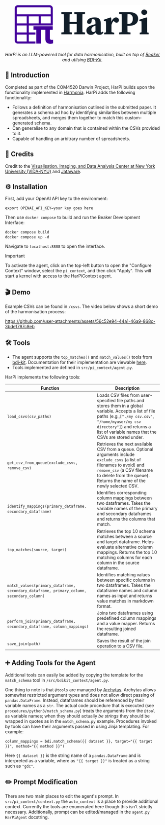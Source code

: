 <h1 align="center">
  <a href="https://github.com/UoS-Darwin-Team-Pi/harpi">
    <picture>
      <source height="125" media="(prefers-color-scheme: dark)" srcset="./img/harpi_logo_dark.svg">
      <img height="125" alt="HarPi" src="./img/harpi_logo_light.svg">
    </picture>
  </a>
</h1>
<p align="center">
  <em>HarPi is an LLM-powered tool for data harmonisation, built on top of <a href="https://github.com/jataware/beaker-kernel">Beaker</a> and utilsing <a href="https://github.com/VIDA-NYU/bdi-kit">BDI-Kit</a>.</em>
</p>

## 📘 Introduction

Completed as part of the COM4520 Darwin Project, HarPi builds upon the functionality implemented in [Harmonia](https://github.com/VIDA-NYU/harmonia). HarPi adds the following functionality:

- Follows a definition of harmonisation outlined in the submitted paper. It generates a schema ad hoc by identifying similarities between multiple spreadsheets, and merges them together to match this custom-generated schema.
- Can generalise to any domain that is contained within the CSVs provided to it.
- Capable of handling an arbitrary number of spreadsheets.

## 👥 Credits

Credit to the [Visualisation, Imaging, and Data Analysis Center at New York University (VIDA-NYU)](https://github.com/VIDA-NYU) and [Jataware](https://github.com/jataware).

## ⚙️ Installation

First, add your OpenAI API key to the environment:

```
export OPENAI_API_KEY=your key goes here
```

Then use `docker compose` to build and run the Beaker Development Interface:

```
docker compose build
docker compose up -d
```

Navigate to `localhost:8888` to open the interface.

> [!IMPORTANT]
> To activate the agent, click on the top-left button to open the "Configure Context" window, select the `pi_context`, and then click "Apply". This will start a kernel with access to the HarPiContext agent.

## 🎬 Demo

Example CSVs can be found in `/csvs`. The video below shows a short demo of the harmonisation process:

https://github.com/user-attachments/assets/56c52e94-44a1-46a9-868c-3bde1797c8eb

## 🛠️ Tools

- The agent supports the `top_matches()` and `match_values()` tools from [bdi-kit](https://github.com/VIDA-NYU/bdi-kit). Documentation for their implementation are viewable [here](https://bdi-kit.readthedocs.io/stable/api.html).
- Tools implemented are defined in `src/pi_context/agent.py`.

HarPi implements the following tools:

| Function                                                                                   | Description                                                                                                                                                                                                                                         |
| ------------------------------------------------------------------------------------------ | --------------------------------------------------------------------------------------------------------------------------------------------------------------------------------------------------------------------------------------------------- |
| `load_csvs(csv_paths)`                                                                   | Loads CSV files from user-specified file paths and stores them in a global variable. Accepts a list of file paths (e.g.,`["./my csv.csv", "/home/myuser/my csv directory"]`) and returns a list of variable names that the CSVs are stored under. |
| `get_csv_from_queue(exclude_csvs, remove_csv)`                                           | Retrieves the next available CSV from a queue. Optional arguments include `exclude_csvs` (a list of filenames to avoid) and `remove_csv` (a CSV filename to delete from the queue). Returns the name of the newly selected CSV.                 |
| `identify_mappings(primary_dataframe, secondary_dataframe)`                              | Identifies corresponding column mappings between two dataframes. Takes the variable names of the primary and secondary dataframes and returns the columns that match.                                                                               |
| `top_matches(source, target)`                                                            | Retrieves the top 10 schema matches between a source and target dataframe. Helps evaluate alternative column mappings. Returns the top 10 matching columns for each column in the source dataframe.                                                 |
| `match_values(primary_dataframe, secondary_dataframe, primary_column, secondary_column)` | Identifies matching values between specific columns in two dataframes. Takes the dataframe names and column names as input and returns value matches in markdown format.                                                                            |
| `perform_join(primary_dataframe, secondary_dataframe, column_mappings)`                  | Joins two dataframes using predefined column mappings and a value mapper. Returns the resulting joined dataframe.                                                                                                                                   |
| `save_join(path)`                                                                        | Saves the result of the join operation to a CSV file.                                                                                                                                                                                               |

## ➕ Adding Tools for the Agent

Additional tools can easily be added by copying the template for the `match_schema` tool in `/src/bdikit_context/agent.py`.

One thing to note is that `@tools` are managed by [Archytas](https://github.com/jataware/archytas). Archytas allows somewhat restricted argument types and does not allow direct passing of `pandas.DataFrame`. Instead, dataframes should be referenced by their variable names as a `str`. The actual code procedure that is executed (see `procedures/python3/match_schema.py`) treats the arguments from the `@tool` as variable names; when they should actually _be strings_ they should be wrapped in quotes as in the `match_schema.py` example. Procedures invoked by tools can have their arguments passed in using Jinja templating. For example:

```
column_mappings = bdi.match_schema({{ dataset }}, target="{{ target }}", method="{{ method }}")
```

Here `{{ dataset }}` is the string name of a `pandas.DataFrame` and is interpreted as a variable, where as `"{{ target }}"` is treated as a string such as `"gdc"`.

## ✏️ Prompt Modification

There are two main places to edit the agent's prompt. In `src/pi_context/context.py` the `auto_context` is a place to provide additional context. Currently the tools are enumerated here though this isn't strictly necessary. Additionally, prompt can be edited/managed in the `agent.py` `HarPiAgent` docstring.
